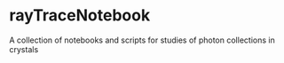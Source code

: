 rayTraceNotebook
================

A collection of notebooks and scripts for studies of photon collections in crystals
